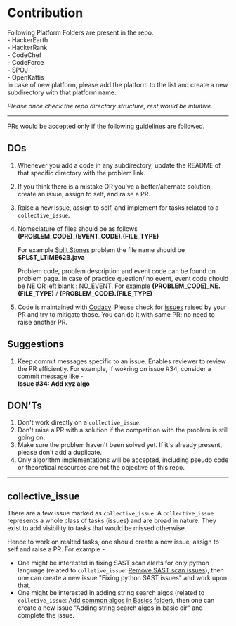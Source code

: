 # Contribution

Following Platform Folders are present in the repo.  
      - HackerEarth    
      - HackerRank   
      - CodeChef    
      - CodeForce    
      - SPOJ  
      - OpenKattis   
In case of new platform, please add the platform to the list and create a new subdirectory with that platform name. 

*Please once check the repo directory structure, rest would be intuitive.* 

------------------

PRs would be accepted only if the following guidelines are followed.

DOs
-------
1. Whenever you add a code in any subdirectory, update the README of that specific directory with the problem link.
2. If you think there is a mistake OR you've a better/alternate solution, create an issue, assign to self, and raise a PR.
3. Raise a new issue, assign to self, and implement for tasks related to a `collective_issue`.
4. Nomeclature of files should be as follows   
    **(PROBLEM_CODE)\_(EVENT_CODE).(FILE_TYPE)**
    
    For example [Split Stones](https://www.codechef.com/LTIME62B/problems/SPLST) problem the file name should be     
    **SPLST\_LTIME62B.java**  
    
    Problem code, problem description and event code can be found on problem page. In case of practice question/ no event, event code chould be NE OR left blank : NO_EVENT. For example
    **(PROBLEM_CODE)\_NE.(FILE_TYPE)** / **(PROBLEM_CODE).(FILE_TYPE)**
5. Code is maintained with [Codacy](https://app.codacy.com/gh/thepurpleowl/House-of-Codes/dashboard?branch=master). Please check for [issues](https://app.codacy.com/gh/thepurpleowl/House-of-Codes/issues/index?bid=20499451) raised by your PR and try to mitigate those. You can do it with same PR; no need to raise another PR.

Suggestions
-----------
1. Keep commit messages specific to an issue. Enables reviewer to review the PR efficiently. For example, if wokring on issue #34, consider a commit message like -  
    **Issue #34: Add xyz algo**

DON'Ts
-------
1. Don't work directly on a `collective_issue`.
2. Don't raise a PR with a solution if the competition with the problem is still going on.  
3. Make sure the problem haven't been solved yet. If it's already present, please don't add a duplicate.
4. Only algorithm implementations will be accepted, including pseudo code or theoretical resources are not the objective of this repo.

------------------
collective_issue
------------------
There are a few issue marked as `collective_issue`. A `collective_issue` represents a whole class of tasks (issues) and are broad in nature. They exist to add visibility to tasks that would be missed otherwise.   

Hence to work on realted tasks, one should create a new issue, assign to self and raise a PR. For example -
- One might be interested in fixing SAST scan alerts for only python language (related to `colletive_issue`: [Remove SAST scan issues](https://github.com/thepurpleowl/House-of-Codes/issues/43)), then one can create a new issue "Fixing python SAST issues" and work upon that.
- One might be interested in adding string search algos (related to `colletive_issue`: [ Add common algos in Basics folder](https://github.com/thepurpleowl/House-of-Codes/issues/8)), then one can create a new issue "Adding string search algos in basic dir" and complete the issue.

